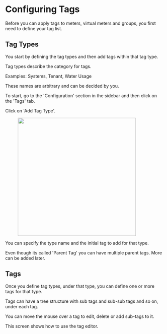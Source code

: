 # Configuring Tags

Before you can apply tags to meters, virtual meters and groups, you first need to define your tag list.



## Tag Types

You start by defining the tag types and then add tags within that tag type.

Tag types describe the category for tags.

Examples: Systems, Tenant, Water Usage

These names are arbitrary and can be decided by you.

To start, go to the 'Configuration' section in the sidebar and then click on the 'Tags' tab.

Click on 'Add Tag Type'.

<figure><img src="../../.gitbook/assets/image (9).png" alt="" width="375"><figcaption></figcaption></figure>

You can specify the type name and the initial tag to add for that type.

Even though its called 'Parent Tag' you can have multiple parent tags. More can be added later.



## Tags

Once you define tag types, under that type, you can define one or more tags for that type.

Tags can have a tree structure with sub tags and sub-sub tags and so on, under each tag.

You can move the mouse over a tag to edit, delete or add sub-tags to it.

This screen shows how to use the tag editor.

<figure><img src="../../.gitbook/assets/image (10).png" alt=""><figcaption></figcaption></figure>



